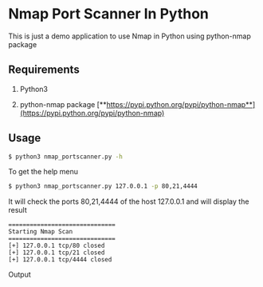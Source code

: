 # Nmap Port Scanner In Python

This is just a demo application to use Nmap in Python using python-nmap package

## Requirements

1. Python3

2. python-nmap package [**https://pypi.python.org/pypi/python-nmap**](https://pypi.python.org/pypi/python-nmap)


## Usage
```bash
$ python3 nmap_portscanner.py -h
```

To get the help menu
```bash
$ python3 nmap_portscanner.py 127.0.0.1 -p 80,21,4444
```
It will check the ports 80,21,4444 of the host 127.0.0.1 and will display the result

	==============================
	Starting Nmap Scan
	==============================
	[+] 127.0.0.1 tcp/80 closed
	[+] 127.0.0.1 tcp/21 closed
	[+] 127.0.0.1 tcp/4444 closed

Output

